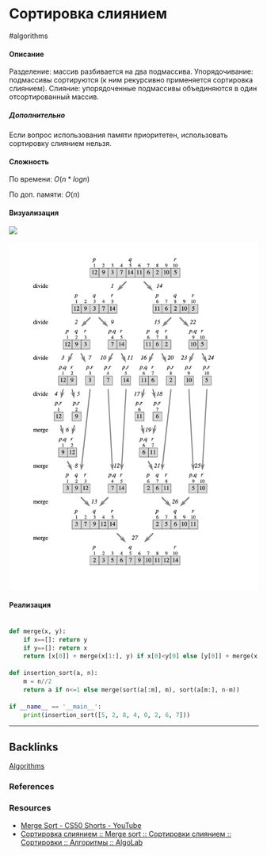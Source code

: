 # Сортировка слиянием
#algorithms 

#### Описание
Разделение: массив разбивается на два подмассива. Упорядочивание: подмассивы сортируются (к ним рекурсивно применяется сортировка слиянием). Слияние: упорядоченные подмассивы объединяются в один отсортированный массив.

##### Дополнительно
Если вопрос использования памяти приоритетен, использовать сортировку слиянием нельзя.

#### Сложность
По времени:
$O(n* log n)$

По доп. памяти:
$O(n)$

#### Визуализация

![](http://sorting.valemak.com/wp-content/uploads/2013/11/sort_merge.gif)

![|400](../Static/Pasted%20image%2020220701184326.png)

#### Реализация

```python

def merge(x, y):  
    if x==[]: return y  
    if y==[]: return x  
    return [x[0]] + merge(x[1:], y) if x[0]<y[0] else [y[0]] + merge(x, y[1:])  
   
def insertion_sort(a, n):  
    m = n//2  
    return a if n<=1 else merge(sort(a[:m], m), sort(a[m:], n-m))  
   
if __name__ == '__main__':  
    print(insertion_sort([5, 2, 8, 4, 0, 2, 6, 7]))


```

---
## Backlinks
[Algorithms](../Algorithms.md)

### References

### Resources
- [Merge Sort - CS50 Shorts - YouTube](https://www.youtube.com/watch?v=Ns7tGNbtvV4)
- [Сортировка слиянием :: Merge sort :: Сортировки слиянием :: Сортировки :: Алгоритмы :: AlgoLab](http://algolab.valemak.com/heap/merge-simple)





